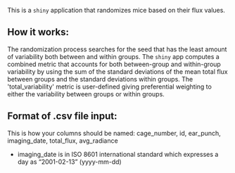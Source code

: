 This is a `shiny` application that randomizes mice based on their flux values.

## How it works:
The randomization process searches for the seed that has the least amount of variability both between and within groups. The `shiny` app computes a combined metric that accounts for both between-group and within-group variability by using the sum of the standard deviations of the mean total flux between groups and the standard deviations within groups. The 'total_variability' metric is user-defined giving preferential weighting to either the variability between groups or within groups.

## Format of .csv file input:
This is how your columns should be named:
cage_number,	id,	ear_punch,	imaging_date,	total_flux,	avg_radiance

* imaging_date is in ISO 8601 international standard which expresses a day as “2001-02-13” (yyyy-mm-dd)

